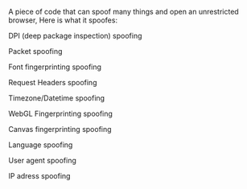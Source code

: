 A piece of code that can spoof many things and open an unrestricted browser, Here is what it spoofes:

DPI (deep package inspection) spoofing

Packet spoofing

Font fingerprinting spoofing

Request Headers spoofing

Timezone/Datetime spoofing

WebGL Fingerprinting spoofing

Canvas fingerprinting spoofing

Language spoofing

User agent spoofing

IP adress spoofing

